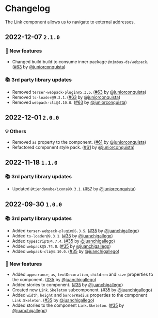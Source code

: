 # Changelog

The Link component allows us to navigate to external addresses.

## 2022-12-07 `2.1.0`

### 🎉 New features

- Changed build build to consume inner package `@nimbus-ds/webpack`. ([#63](https://github.com/TiendaNube/nimbus-design-system/pull/63) by [@juniorconquista](https://github.com/juniorconquista))

### 📚 3rd party library updates

- Removed `terser-webpack-plugin@5.3.5`. ([#63](https://github.com/TiendaNube/nimbus-design-system/pull/63) by [@juniorconquista](https://github.com/juniorconquista))
- Removed `ts-loader@9.3.1`. ([#63](https://github.com/TiendaNube/nimbus-design-system/pull/63) by [@juniorconquista](https://github.com/juniorconquista))
- Removed `webpack-cli@4.10.0`. ([#63](https://github.com/TiendaNube/nimbus-design-system/pull/63) by [@juniorconquista](https://github.com/juniorconquista))

## 2022-12-01 `2.0.0`

### 💡 Others

- Removed `as` property to the component. ([#61](https://github.com/TiendaNube/nimbus-design-system/pull/61) by [@juniorconquista](https://github.com/juniorconquista))
- Refactored component style pack. ([#61](https://github.com/TiendaNube/nimbus-design-system/pull/61) by [@juniorconquista](https://github.com/juniorconquista))

## 2022-11-18 `1.1.0`

### 📚 3rd party library updates

- Updated `@tiendanube/icons@0.3.1`. ([#57](https://github.com/TiendaNube/nimbus-design-system/pull/#57) by [@juniorconquista](https://github.com/juniorconquista))

## 2022-09-30 `1.0.0`

### 📚 3rd party library updates

- Added `terser-webpack-plugin@5.3.5`. ([#35](https://github.com/TiendaNube/nimbus-design-system/pull/35) by [@juanchigallego](https://github.com/juanchigallego))
- Added `ts-loader@9.3.1`. ([#35](https://github.com/TiendaNube/nimbus-design-system/pull/35) by [@juanchigallego](https://github.com/juanchigallego))
- Added `typescript@4.7.4`. ([#35](https://github.com/TiendaNube/nimbus-design-system/pull/35) by [@juanchigallego](https://github.com/juanchigallego))
- Added `webpack@5.74.0`. ([#35](https://github.com/TiendaNube/nimbus-design-system/pull/35) by [@juanchigallego](https://github.com/juanchigallego))
- Added `webpack-cli@4.10.0`. ([#35](https://github.com/TiendaNube/nimbus-design-system/pull/35) by [@juanchigallego](https://github.com/juanchigallego))

### 🎉 New features

- Added `appearance`, `as`, `textDecoration`, `children` and `size` properties to the component. ([#35](https://github.com/TiendaNube/nimbus-design-system/pull/35) by [@juanchigallego](https://github.com/juanchigallego))
- Added stories to component. ([#35](https://github.com/TiendaNube/nimbus-design-system/pull/35) by [@juanchigallego](https://github.com/juanchigallego))
- Created new `Link.Skeleton` subcomponent. ([#35](https://github.com/TiendaNube/nimbus-design-system/pull/35) by [@juanchigallego](https://github.com/juanchigallego))
- Added `width`, `height` and `borderRadius` properties to the component `Link.Skeleton`. ([#35](https://github.com/TiendaNube/nimbus-design-system/pull/35) by [@juanchigallego](https://github.com/juanchigallego))
- Added stories to the component `Link.Skeleton`. ([#35](https://github.com/TiendaNube/nimbus-design-system/pull/35) by [@juanchigallego](https://github.com/juanchigallego))
